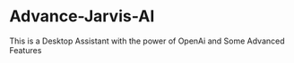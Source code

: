 # Advance-Jarvis-AI
This is a Desktop Assistant with the power of OpenAi and Some Advanced Features
